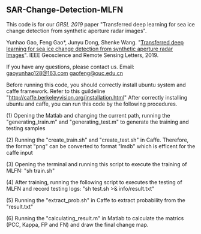 
## SAR-Change-Detection-MLFN

This code is for our *GRSL 2019* paper "Transferred deep learning for sea ice change detection from synthetic aperture radar images". 

Yunhao Gao, Feng Gao*, Junyu Dong, Shenke Wang. "[Transferred deep learning for sea ice change detection from synthetic aperture radar Images](http://fenggao-file.stor.sinaapp.com/2019_CD_transfered_deep_learning.pdf)". IEEE Geoscience and Remote Sensing Letters, 2019.

If you have any questions, please contact us. 
Email:  gaoyunhao128@163.com gaofeng@ouc.edu.cn

Before running this code, you should correctly install ubuntu system and caffe framework. Refer to this guildeline "http://caffe.berkeleyvision.org/installation.html" After correctly installing ubuntu and caffe, you can run this code by the following procedures. 

(1) Opening the Matlab and changing the current path,
    running the "generating_train.m" and "generating_test.m" to generate the training and testing samples 
	
(2) Running the "create_train.sh" and "create_test.sh" in Caffe. 
    Therefore, the format "png" can be converted to format "lmdb" which is efficent for the caffe input

(3) Opening the terminal and running this script to execute the training of MLFN:
    "sh train.sh"

(4) After training, running the following script to executes the testing of MLFN and record testing logs:
    "sh test.sh >& info/result.txt"

(5) Running the "extract_prob.sh" in Caffe to extract probability from the "result.txt"

(6) Running the "calculating_result.m" in Matlab to calculate the matrics (PCC, Kappa, FP and FN) and draw the final change map.
